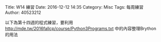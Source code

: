 Title: W14 練習
Date: 2016-12-12 14:35
Category: Misc
Tags: 每周練習
Author: 40523212

以下為第十四週的程式練習，要利用<a herf="http://mde.tw/2016fallcp/course/Python3Programs.txt">http://mde.tw/2016fallcp/course/Python3Programs.txt</a> 中的內容整理Brython的用法

<!-- PELICAN_END_SUMMARY -->

<!-- 導入 Brython 標準程式庫 -->
<script type="text/javascript" 
    src="https://cdn.rawgit.com/brython-dev/brython/master/www/src/brython_dist.js">
</script>

<pre class="brush: python">

<!-- 啟動 Brython -->
<script>
window.onload=function(){
brython(1);
}
</script>

<!--以下實際利用 Brython 畫圖 -->
<div id="exl"></div>
<script type="text/python3">
from browser import document as doc
container = doc['exl']

container <= "W14練習"
</script>

<div id="ex2"></div>
<script type="text/python3">
from browser import document as doc
from browser import html
container = doc['ex2']
mystring = imput(要印出甚麼字串?")
mynum = input("要印幾次?")

for i in range (int(mynum)):
    #container <= "W14練習-2" +html.BR()
    container <= mystring + html.BR()
</script>
    







